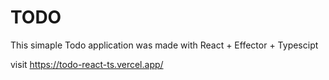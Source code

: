# TODO

This simaple Todo application was made with React + Effector + Typescipt

visit https://todo-react-ts.vercel.app/